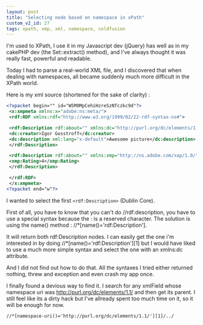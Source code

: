 ```yaml
---
layout: post
title: "Selecting node based on namespace in xPath"
custom_v2_id: 27
tags: xpath, xmp, xml, namespace, coldfusion
---
```


I'm used to XPath, I use it in my Javascript dev (jQuery) has well as in my
cakePHP dev (the Set::extract() method), and I've always thought it was really
fast, powerful and readable.

Today I had to parse a real-world XML file, and I discovered that when dealing
with namespaces, all became suddenly much more difficult in the XPath world.

Here is my xml source (shortened for the sake of clarity) :


```xml
<?xpacket begin="﻿" id="W5M0MpCehiHzreSzNTczkc9d"?>
 <x:xmpmeta xmlns:x="adobe:ns:meta/">
 <rdf:RDF xmlns:rdf="http://www.w3.org/1999/02/22-rdf-syntax-ns#">

 <rdf:Description rdf:about="" xmlns:dc="http://purl.org/dc/elements/1.1/">
 <dc:creator>Igor Gosstroff</dc:creator>
 <dc:description xml:lang="x-default">Awesome picture</dc:description>
 </rdf:Description>

 <rdf:Description rdf:about="" xmlns:xmp="http://ns.adobe.com/xap/1.0/">
 <xmp:Rating>4</xmp:Rating>
 </rdf:Description>

 </rdf:RDF>
 </x:xmpmeta>                                            
<?xpacket end="w"?>
```


I wanted to select the first `<rdf:Description>` (Dublin Core).

First of all, you have to know that you can't do //rdf:description, you have
to use a special syntax because the : is a reserved character. The solution is
using the name() method : //*[name()='rdf:Description'].

It will return both rdf:Description nodes. I can easily get the one i'm
interested in by doing //*[name()='rdf:Description'][1] but I would have liked
to use a much more simple syntax and select the one with an xmlns:dc
attribute.

And I did not find out how to do that. All the syntaxes I tried either
returned nothing, threw and exception and even crash my app once.

I finally found a devious way to find it. I search for any xmlField whose
namespace uri was http://purl.org/dc/elements/1.1/ and then get its parent. I
still feel like its a dirty hack but I've allready spent too much time on it,
so it will be enough for now.


```xml
//*[namespace-uri()='http://purl.org/dc/elements/1.1/'][1]/../
```

